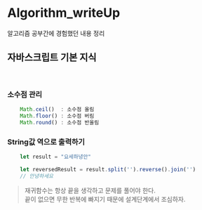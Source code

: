 # Algorithm_writeUp
알고리즘 공부간에 경험했던 내용 정리

## 자바스크립트 기본 지식
<br>

### 소수점 관리
```javascript
    Math.ceil()  : 소수점 올림
    Math.floor() : 소수점 버림
    Math.round() : 소수점 반올림
```

### String값 역으로 출력하기
```javascript
    let result = "요세하녕안"

    let reversedResult = result.split('').reverse().join('')
    // 안녕하세요
```

> 재귀함수는 항상 끝을 생각하고 문제를 풀어야 한다.<br>
> 끝이 없으면 무한 반복에 빠지기 때문에 설계단계에서 조심하자.